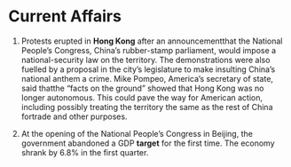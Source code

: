 # Current Affairs

1. Protests erupted in **Hong Kong** after an announcementthat the National People’s Congress, China’s rubber-stamp parliament, would impose a national-security law on the territory. The demonstrations were also fuelled by a proposal in the city’s legislature to make insulting China’s national anthem a crime. Mike Pompeo, America’s secretary of state, said thatthe “facts on the ground” showed that Hong Kong was no longer autonomous. This could pave the way for American action, including possibly treating the territory the same as the rest of China fortrade and other purposes.

2. At the opening of the National People’s Congress in Beijing, the government abandoned a GDP **target** for the first time. The economy shrank by 6.8% in the first quarter.
